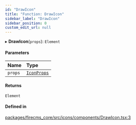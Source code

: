 ```yaml
---
id: "DrawIcon"
title: "Function: DrawIcon"
sidebar_label: "DrawIcon"
sidebar_position: 0
custom_edit_url: null
---
```


▸ **DrawIcon**(`props`): `Element`

#### Parameters

| Name | Type |
| :------ | :------ |
| `props` | [`IconProps`](../types/IconProps.md) |

#### Returns

`Element`

#### Defined in

[packages/firecms_core/src/icons/components/DrawIcon.tsx:3](https://github.com/FireCMSco/firecms/blob/d45f3739/packages/firecms_core/src/icons/components/DrawIcon.tsx#L3)
